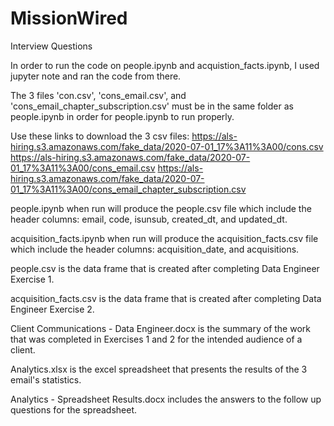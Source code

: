 # MissionWired
Interview Questions

In order to run the code on people.ipynb and acquistion_facts.ipynb, I used jupyter note and ran the code from there.

The 3 files 'con.csv', 'cons_email.csv', and 'cons_email_chapter_subscription.csv' must be in the same folder as people.ipynb in order for people.ipynb to run properly.

Use these links to download the 3 csv files: 
https://als-hiring.s3.amazonaws.com/fake_data/2020-07-01_17%3A11%3A00/cons.csv
https://als-hiring.s3.amazonaws.com/fake_data/2020-07-01_17%3A11%3A00/cons_email.csv
https://als-hiring.s3.amazonaws.com/fake_data/2020-07-01_17%3A11%3A00/cons_email_chapter_subscription.csv

people.ipynb when run will produce the people.csv file which include the header columns: email, code, isunsub, created_dt, and updated_dt.

acquisition_facts.ipynb when run will produce the acquisition_facts.csv file which include the header columns: acquisition_date, and acquisitions.

people.csv is the data frame that is created after completing Data Engineer Exercise 1.

acquisition_facts.csv is the data frame that is created after completing Data Engineer Exercise 2.

Client Communications - Data Engineer.docx is the summary of the work that was completed in Exercises 1 and 2 for the intended audience of a client.

Analytics.xlsx is the excel spreadsheet that presents the results of the 3 email's statistics.

Analytics - Spreadsheet Results.docx includes the answers to the follow up questions for the spreadsheet.
